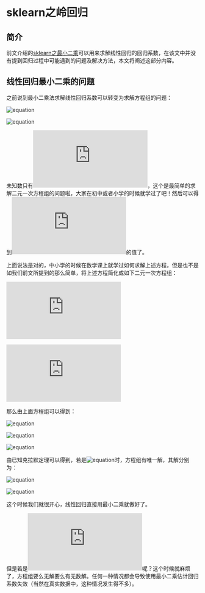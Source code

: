 # sklearn之岭回归

## 简介

前文介绍的[sklearn之最小二乘](https://github.com/NGSHotpot/sklearn/blob/master/sklearn%E4%B9%8B%E6%9C%80%E5%B0%8F%E4%BA%8C%E4%B9%98.md)可以用来求解线性回归的回归系数，在该文中并没有提到回归过程中可能遇到的问题及解决方法，本文将阐述这部分内容。


## 线性回归最小二乘的问题

之前说到最小二乘法求解线性回归系数可以转变为求解方程组的问题：

![equation](http://latex.codecogs.com/gif.latex?na_0+\sum_{i=1}^{n}{x_ia_1}-\sum_{i=1}^{n}{y_i}=0)

![equation](http://latex.codecogs.com/gif.latex?a_0\sum_{i=1}^{n}{x_i}+\sum_{i=1}^{n}{x_i^2}-\sum_{i=1}^{n}{x_iy_i}=0)

未知数只有![equation](http://latex.codecogs.com/gif.latex?a_0,a_1)，这个是最简单的求解二元一次方程组的问题啦，大家在初中或者小学的时候就学过了吧！然后可以得到![equation](http://latex.codecogs.com/gif.latex?a_0,a_1)的值了。

上面说法是对的，中小学的时候在数学课上就学过如何求解上述方程，但是也不是如我们前文所提到的那么简单，将上述方程简化成如下二元一次方程组：

![equation](http://latex.codecogs.com/gif.latex?a_1x+b_1y=c_1)

![equation](http://latex.codecogs.com/gif.latex?a_2x+b_2y=c_2)

那么由上面方程组可以得到：


![equation](http://latex.codecogs.com/gif.latex?D=\begin{vmatrix}a_1&b_1\\\\a_2&b_2\end{vmatrix})

![equation](http://latex.codecogs.com/gif.latex?D_x=\begin{vmatrix}c_1&b_1\\\\c_2&b_2\end{vmatrix})

![equation](http://latex.codecogs.com/gif.latex?D_y=\begin{vmatrix}a_1&c_1\\\\a_2&c_2\end{vmatrix})

由已知克拉默定理可以得到，若是![equation](http://latex.codecogs.com/gif.latex?D\ne0)时，方程组有唯一解，其解分别为：

![equation](http://latex.codecogs.com/gif.latex?x=\frac{D_x}{D})

![equation](http://latex.codecogs.com/gif.latex?y=\frac{D_y}{D})

这个时候我们就很开心，线性回归直接用最小二乘就做好了。

但是若是![equation](http://latex.codecogs.com/gif.latex?D=0)呢？这个时候就麻烦了，方程组要么无解要么有无数解。任何一种情况都会导致使用最小二乘估计回归系数失效（当然在真实数据中，这种情况发生得不多）。
